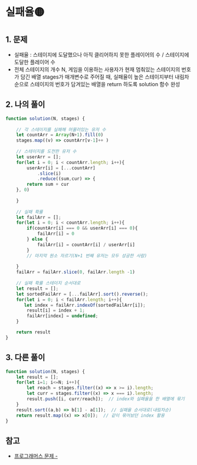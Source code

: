 # 실패율🟡

## 1. 문제
- 실패율 : 스테이지에 도달했으나 아직 클리어하지 못한 플레이어의 수 / 스테이지에 도달한 플레이어 수
- 전체 스테이지의 개수 N, 게임을 이용하는 사용자가 현재 멈춰있는 스테이지의 번호가 담긴 배열 stages가 매개변수로 주어질 때, 실패율이 높은 스테이지부터 내림차순으로 스테이지의 번호가 담겨있는 배열을 return 하도록 solution 함수 완성

## 2. 나의 풀이
```javascript
function solution(N, stages) {
    
    // 각 스테이지를 실패해 머물러있는 유저 수
    let countArr = Array(N+1).fill(0)
    stages.map((v) => countArr[v-1]++ )
    
    // 스테이지를 도전한 유저 수
    let userArr = [];
    for(let i = 0; i < countArr.length; i++){
        userArr[i] = [...countArr]
            .slice(i)
            .reduce((sum,cur) => {
        return sum + cur
    }, 0)
        
    }
    
    // 실패 확률
    let failArr = [];
    for(let i = 0; i < countArr.length; i++){
        if(countArr[i] === 0 && userArr[i] === 0){
            failArr[i] = 0
        } else {
            failArr[i] = countArr[i] / userArr[i]
        }
        // 마지막 원소 자르기(N+1 번째 유저는 모두 성공한 사람)
        
    }
    failArr = failArr.slice(0, failArr.length -1)
    
    // 실패 확률 스테이지 순서대로
    let result = [];
    let sortedFailArr = [...failArr].sort().reverse();
    for(let i = 0; i < failArr.length; i++){
       let index = failArr.indexOf(sortedFailArr[i]);
        result[i] = index + 1;
        failArr[index] = undefined;
    }

    return result
}
```

## 3. 다른 풀이

```javascript
function solution(N, stages) {
    let result = [];
    for(let i=1; i<=N; i++){
        let reach = stages.filter((x) => x >= i).length;
        let curr = stages.filter((x) => x === i).length;
        result.push([i, curr/reach]);  // index와 실패율을 한 배열에 묶기
    }
    result.sort((a,b) => b[1] - a[1]);  // 실패율 순서대로(내림차순)
    return result.map((x) => x[0]);  // 같이 묶어놨던 index 활용
}
```

## 참고
- [프로그래머스 문제 - ](https://school.programmers.co.kr/learn/courses/30/lessons/42889)
